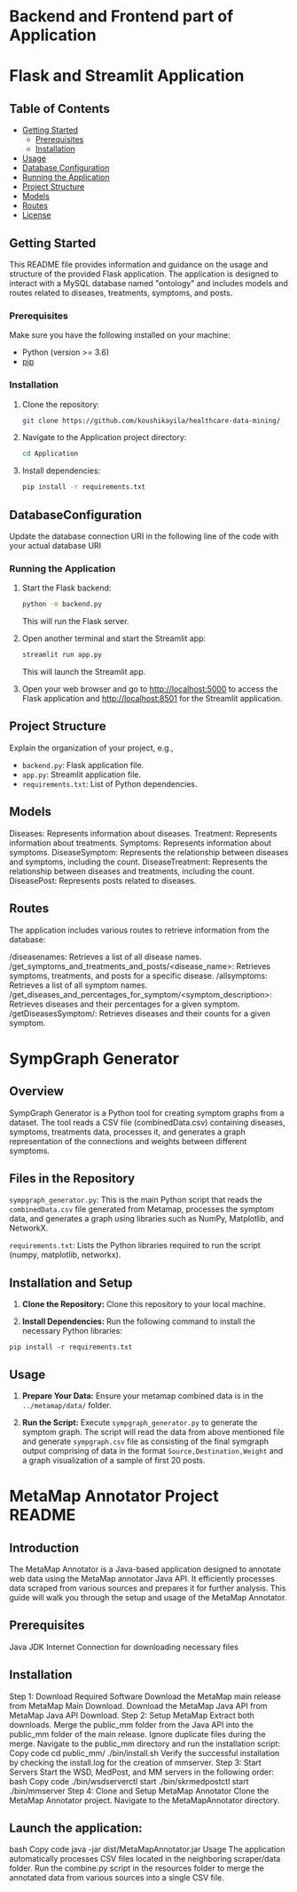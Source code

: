 # Backend and Frontend part of Application

# Flask and Streamlit Application

## Table of Contents

- [Getting Started](#getting-started)
  - [Prerequisites](#prerequisites)
  - [Installation](#installation)
- [Usage](#usage)
- [Database Configuration](#DatabaseConfiguration)
- [Running the Application](#running-the-application)
- [Project Structure](#project-structure)
- [Models](#models)
- [Routes](#routes)
- [License](#license)

## Getting Started

This README file provides information and guidance on the usage and structure of the provided Flask application. The application is designed to interact with a MySQL database named "ontology" and includes models and routes related to diseases, treatments, symptoms, and posts.

### Prerequisites

Make sure you have the following installed on your machine:

- Python (version >= 3.6)
- [pip](https://pip.pypa.io/en/stable/installation/)

### Installation

1. Clone the repository:

    ```bash
    git clone https://github.com/koushikayila/healthcare-data-mining/
    ```

2. Navigate to the Application project directory:

    ```bash
    cd Application
    ```

3. Install dependencies:

    ```bash
    pip install -r requirements.txt
    ```

## DatabaseConfiguration

Update the database connection URI in the following line of the code with your actual database URI

### Running the Application

1. Start the Flask backend:

    ```bash
    python -m backend.py
    ```

   This will run the Flask server.

2. Open another terminal and start the Streamlit app:

    ```bash
    streamlit run app.py
    ```

   This will launch the Streamlit app.

3. Open your web browser and go to [http://localhost:5000](http://localhost:5000) to access the Flask application and [http://localhost:8501](http://localhost:8501) for the Streamlit application.

## Project Structure

Explain the organization of your project, e.g.,

- `backend.py`: Flask application file.
- `app.py`: Streamlit application file.
- `requirements.txt`: List of Python dependencies.

## Models

Diseases: Represents information about diseases.
Treatment: Represents information about treatments.
Symptoms: Represents information about symptoms.
DiseaseSymptom: Represents the relationship between diseases and symptoms, including the count.
DiseaseTreatment: Represents the relationship between diseases and treatments, including the count.
DiseasePost: Represents posts related to diseases.

## Routes

The application includes various routes to retrieve information from the database:

/diseasenames: Retrieves a list of all disease names.
/get_symptoms_and_treatments_and_posts/<disease_name>: Retrieves symptoms, treatments, and posts for a specific disease.
/allsymptoms: Retrieves a list of all symptom names.
/get_diseases_and_percentages_for_symptom/<symptom_description>: Retrieves diseases and their percentages for a given symptom.
/getDiseasesSymptom/<symptomName>: Retrieves diseases and their counts for a given symptom.

# SympGraph Generator

## Overview

SympGraph Generator is a Python tool for creating symptom graphs from a dataset. The tool reads a CSV file (combinedData.csv) containing diseases, symptoms, treatments data, processes it, and generates a graph representation of the connections and weights between different symptoms.

## Files in the Repository

`sympgraph_generator.py`: This is the main Python script that reads the `combinedData.csv` file generated from Metamap, processes the symptom data, and generates a graph using libraries such as NumPy, Matplotlib, and NetworkX.

`requirements.txt`: Lists the Python libraries required to run the script (numpy, matplotlib, networkx).

## Installation and Setup

1. **Clone the Repository:** Clone this repository to your local machine.

2. **Install Dependencies:** Run the following command to install the necessary Python libraries:

`pip install -r requirements.txt`

## Usage

1. **Prepare Your Data:** Ensure your metamap combined data is in the `../metamap/data/` folder.

2. **Run the Script:** Execute `sympgraph_generator.py` to generate the symptom graph. The script will read the data from above mentioned file and generate `sympgraph.csv` file as consisting of the final symgraph output comprising of data  in the format `Source,Destination,Weight` and a graph visualization of a sample of first 20 posts.


# MetaMap Annotator Project README

## Introduction

The MetaMap Annotator is a Java-based application designed to annotate web data using the MetaMap annotator Java API. It efficiently processes data scraped from various sources and prepares it for further analysis. This guide will walk you through the setup and usage of the MetaMap Annotator.

## Prerequisites
Java JDK
Internet Connection for downloading necessary files

## Installation
Step 1: Download Required Software
Download the MetaMap main release from MetaMap Main Download.
Download the MetaMap Java API from MetaMap Java API Download.
Step 2: Setup MetaMap
Extract both downloads.
Merge the public_mm folder from the Java API into the public_mm folder of the main release. Ignore duplicate files during the merge.
Navigate to the public_mm directory and run the installation script:
Copy code
cd public_mm/
./bin/install.sh
Verify the successful installation by checking the install.log for the creation of mmserver.
Step 3: Start Servers
Start the WSD, MedPost, and MM servers in the following order:
bash
Copy code
./bin/wsdserverctl start
./bin/skrmedpostctl start
./bin/mmserver
Step 4: Clone and Setup MetaMap Annotator
Clone the MetaMap Annotator project.
Navigate to the MetaMapAnnotator directory.

## Launch the application:
bash
Copy code
java -jar dist/MetaMapAnnotator.jar
Usage
The application automatically processes CSV files located in the neighboring scraper/data folder.
Run the combine.py script in the resources folder to merge the annotated data from various sources into a single CSV file.